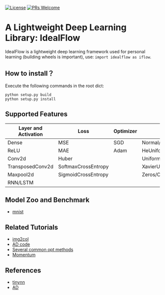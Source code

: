 [![License](https://img.shields.io/npm/l/@nrwl/workspace.svg?style=flat-square)]()
[![PRs Welcome](https://img.shields.io/badge/PRs-welcome-pink.svg)](https://github.com/lixiang007666/idealflow/pulls)

# A Lightweight Deep Learning Library: IdealFlow

IdealFlow is a lightweight deep learning framework used for personal learning (building wheels is important), use: `import idealflow as iflow`.

## How to install？

Execute the following commands in the root dict:

```
python setup.py build
python setup.py install
```

## Supported Features

| Layer and Activation | Loss | Optimizer | Initializer | 
|--|--|--|--|
| Dense | MSE | SGD | Normal/TruncatedNormal |
| ReLU | MAE | Adam | HeUniform/HeNormal |
| Conv2d | Huber | | Uniform |
| TransposedConv2d | SoftmaxCrossEntropy | | XavierUniform/XavierNormal |
| Maxpool2d | SigmoidCrossEntropy | | Zeros/Ones |
| RNN/LSTM | | |


## Model Zoo and Benchmark

 - [mnist](https://github.com/lixiang007666/idealflow/blob/main/test/example/mnist.py)

## Related Tutorials

 - [img2col](https://cloud.tencent.com/developer/article/2127875)
 - [AD code](https://cloud.tencent.com/developer/article/2129649)
 - [Several common opt methods](https://www.cnblogs.com/shixiangwan/p/7532830.html)
 - [Momentum](https://zhuanlan.zhihu.com/p/34240246)

## References

 - [tinynn](https://zhuanlan.zhihu.com/p/78713744)
 - [AD](https://zhuanlan.zhihu.com/p/82582926)


